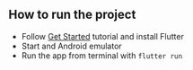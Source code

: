 ## How to run the project

- Follow [Get Started](https://flutter.dev/docs/get-started/install) tutorial and install Flutter
- Start and Android emulator
- Run the app from terminal with `flutter run`
